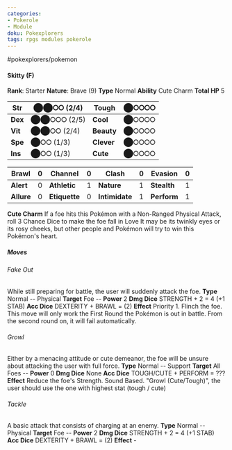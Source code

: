 ```yaml
---
categories:
- Pokerole
- Module
doku: Pokexplorers
tags: rpgs modules pokerole
---
```

#pokexplorers/pokemon

#### Skitty (F)

**Rank**: Starter
**Nature**: Brave (9)
**Type** Normal
**Ability** Cute Charm
**Total HP** 5

| **Str** | ⬤⬤⭘⭘ (2/4) | **Tough** |  ⬤⭘⭘⭘⭘
|---------|---------------|-----------|--------
| **Dex** | ⬤⬤⭘⭘⭘ (2/5) | **Cool** |  ⬤⭘⭘⭘⭘
| **Vit** | ⬤⬤⭘⭘ (2/4) | **Beauty** |  ⬤⭘⭘⭘⭘
| **Spe** | ⬤⭘⭘ (1/3) | **Clever** |  ⬤⭘⭘⭘⭘
| **Ins** | ⬤⭘⭘ (1/3) | **Cute** |  ⬤⭘⭘⭘⭘

| **Brawl** |  0 | **Channel** | 0 | **Clash** |  0 | **Evasion** | 0
|-----------|----|-------------|---|-----------|----|-------------|---
| **Alert** |  0 | **Athletic** | 1 | **Nature** | 1 | **Stealth** | 1
| **Allure** | 0 | **Etiquette** | 0 | **Intimidate** | 1 | **Perform** | 1

**Cute Charm** If a foe hits this Pokémon with a Non-Ranged Physical Attack, roll 3 Chance Dice to make the foe fall in Love
It may be its twinkly eyes or its rosy cheeks, but other people and Pokémon will try to win this Pokémon's heart.

##### Moves

###### Fake Out
While still preparing for battle, the user will suddenly attack the foe.
**Type** Normal -- Physical
**Target** Foe -- **Power** 2
**Dmg Dice** STRENGTH + 2 = 4 (+1 STAB)
**Acc Dice** DEXTERITY + BRAWL = (2)
**Effect** Priority 1. Flinch the foe. This move will only work the First Round the Pokémon is out in battle. From the second round on, it will fail automatically.

###### Growl
Either by a menacing attitude or cute demeanor, the foe will be unsure about attacking the user with full force.
**Type** Normal -- Support
**Target** All Foes -- **Power** 0
**Dmg Dice** None
**Acc Dice** TOUGH/CUTE + PERFORM = ???
**Effect** Reduce the foe's Strength. Sound Based. "Growl (Cute/Tough)", the user should use the one with highest stat (tough / cute)

###### Tackle
A basic attack that consists of charging at an enemy.
**Type** Normal -- Physical
**Target** Foe -- **Power** 2
**Dmg Dice** STRENGTH + 2 = 4 (+1 STAB)
**Acc Dice** DEXTERITY + BRAWL = (2)
**Effect** -